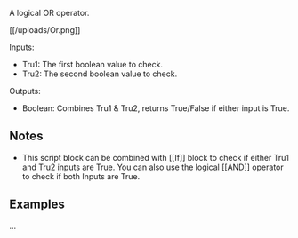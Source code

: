 A logical OR operator.

[[/uploads/Or.png]]

Inputs:

* Tru1: The first boolean value to check.
* Tru2: The second boolean value to check.

Outputs:

* Boolean: Combines Tru1 & Tru2, returns True/False if either input is True.

## Notes
* This script block can be combined with [[If]] block to check if either Tru1 and Tru2 inputs are True. You can also use the logical [[AND]] operator to check if both Inputs are True.

## Examples
...

